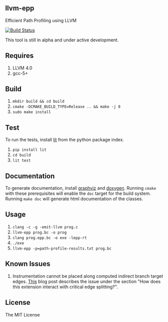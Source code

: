 ## llvm-epp 
Efficient Path Profiling using LLVM 

[![Build Status](https://travis-ci.org/sfu-arch/llvm-epp.svg?branch=master)](https://travis-ci.org/sfu-arch/llvm-epp)

This tool is still in alpha and under active development. 

## Requires 

1. LLVM 4.0
2. gcc-5+

## Build 

1. `mkdir build && cd build`
2. `cmake -DCMAKE_BUILD_TYPE=Release .. && make -j 8`
3. `sudo make install`

## Test

To run the tests, install [lit](https://pypi.python.org/pypi/lit) from the python package index. 

1. `pip install lit`
2. `cd build`
3. `lit test`  

## Documentation

To generate documentation, install [graphviz](http://www.graphviz.org/) and [doxygen](http://www.stack.nl/~dimitri/doxygen/). Running `cmake` with these prerequisites will enable the `doc` target for the build system. Running `make doc` will generate html documentation of the classes.  

## Usage

1. `clang -c -g -emit-llvm prog.c`
2. `llvm-epp prog.bc -o prog`
3. `clang prog.epp.bc -o exe -lepp-rt`
4. `./exe`
5. `llvm-epp -p=path-profile-results.txt prog.bc`

## Known Issues 

1. Instrumentation cannot be placed along computed indirect branch target edges. [This](http://blog.llvm.org/2010/01/address-of-label-and-indirect-branches.html) blog post describes the issue under the section "How does this extension interact with critical edge splitting?".

## License 

The MIT License

